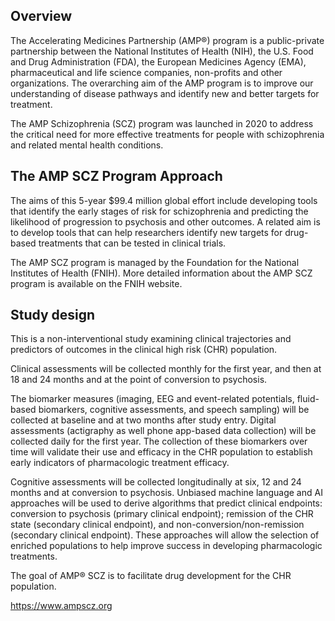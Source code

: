 ## Overview

The Accelerating Medicines Partnership (AMP®) program is a public-private partnership between the National Institutes of Health (NIH), the U.S. Food and Drug Administration (FDA), the European Medicines Agency (EMA), pharmaceutical and life science companies, non-profits and other organizations. The overarching aim of the AMP program is to improve our understanding of disease pathways and identify new and better targets for treatment. 

The AMP Schizophrenia (SCZ) program was launched in 2020 to address the critical need for more effective treatments for people with schizophrenia and related mental health conditions. 

## The AMP SCZ Program Approach

The aims of this 5-year $99.4 million global effort include developing tools that identify the early stages of risk for schizophrenia and predicting the likelihood of progression to psychosis and other outcomes. A related aim is to develop tools that can help researchers identify new targets for drug-based treatments that can be tested in clinical trials. 

The AMP SCZ program is managed by the Foundation for the National Institutes of Health (FNIH). More detailed information about the AMP SCZ program is available on the FNIH website. 

## Study design

This is a non-interventional study examining clinical trajectories and predictors of outcomes in the clinical high risk (CHR) population.

Clinical assessments will be collected monthly for the first year, and then at 18 and 24 months and at the point of conversion to psychosis.

The biomarker measures (imaging, EEG and event-related potentials, fluid-based biomarkers, cognitive assessments, and speech sampling) will be collected at baseline and at two months after study entry. Digital assessments (actigraphy as well phone app-based data collection) will be collected daily for the first year. The collection of these biomarkers over time will validate their use and efficacy in the CHR population to establish early indicators of pharmacologic treatment efficacy.

Cognitive assessments will be collected longitudinally at six, 12 and 24 months and at conversion to psychosis. Unbiased machine language and AI approaches will be used to derive algorithms that predict clinical endpoints: conversion to psychosis (primary clinical endpoint); remission of the CHR state (secondary clinical endpoint), and non-conversion/non-remission (secondary clinical endpoint). These approaches will allow the selection of enriched populations to help improve success in developing pharmacologic treatments.

The goal of AMP® SCZ is to facilitate drug development for the CHR population.

https://www.ampscz.org


